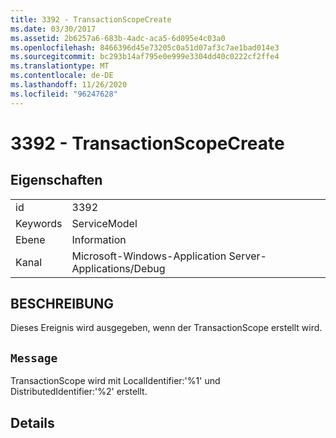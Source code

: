```yaml
---
title: 3392 - TransactionScopeCreate
ms.date: 03/30/2017
ms.assetid: 2b6257a6-683b-4adc-aca5-6d095e4c03a0
ms.openlocfilehash: 8466396d45e73205c0a51d07af3c7ae1bad014e3
ms.sourcegitcommit: bc293b14af795e0e999e3304dd40c0222cf2ffe4
ms.translationtype: MT
ms.contentlocale: de-DE
ms.lasthandoff: 11/26/2020
ms.locfileid: "96247628"
---
```

# <a name="3392---transactionscopecreate"></a>3392 - TransactionScopeCreate

## <a name="properties"></a>Eigenschaften  
  
|||  
|-|-|  
|id|3392|  
|Keywords|ServiceModel|  
|Ebene|Information|  
|Kanal|Microsoft-Windows-Application Server-Applications/Debug|  
  
## <a name="description"></a>BESCHREIBUNG  

 Dieses Ereignis wird ausgegeben, wenn der TransactionScope erstellt wird.  
  
## <a name="message"></a>`Message`  

 TransactionScope wird mit LocalIdentifier:'%1' und DistributedIdentifier:'%2' erstellt.  
  
## <a name="details"></a>Details

